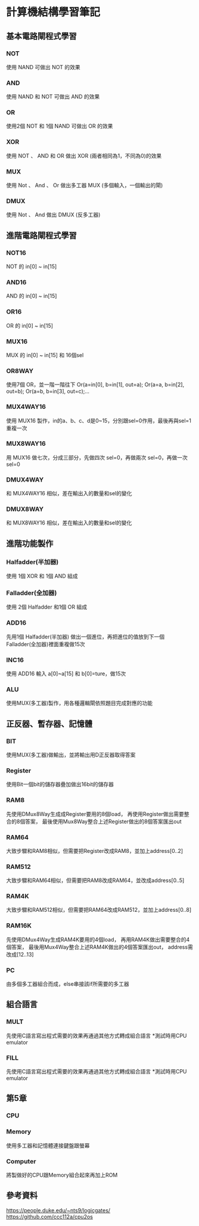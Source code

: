 # 計算機結構學習筆記
## **基本電路閘程式學習**
### NOT
使用 NAND 可做出 NOT 的效果
### AND
使用 NAND 和 NOT 可做出 AND 的效果
### OR
使用2個 NOT 和 1個 NAND 可做出 OR 的效果
### XOR
使用 NOT 、 AND 和 OR 做出 XOR (兩者相同為1，不同為0)的效果
### MUX
使用 Not 、 And 、 Or 做出多工器 MUX (多個輸入，一個輸出的閘)
### DMUX
使用 Not 、 And 做出 DMUX (反多工器)
## **進階電路閘程式學習**
### NOT16
NOT 的 in[0] ~ in[15]
### AND16
AND 的 in[0] ~ in[15]
### OR16
OR 的 in[0] ~ in[15]
### MUX16
MUX 的 in[0] ~ in[15] 和 16個sel
### OR8WAY
使用7個 OR，並一階一階往下
Or(a=in[0], b=in[1], out=a);
    Or(a=a, b=in[2], out=b);
    Or(a=b, b=in[3], out=c);...
### MUX4WAY16
使用 MUX16 製作，in的a、b、c、d是0~15，分別跟sel=0作用，最後再與sel=1重複一次
### MUX8WAY16
用 MUX16 做七次，分成三部分，先做四次 sel=0，再做兩次 sel=0，再做一次 sel=0
### DMUX4WAY
和 MUX4WAY16 相似，差在輸出入的數量和sel的變化
### DMUX8WAY
和 MUX8WAY16 相似，差在輸出入的數量和sel的變化
## **進階功能製作**
### Halfadder(半加器)
使用 1個 XOR 和 1個 AND 組成
### Falladder(全加器)
使用 2個 Halfadder 和1個 OR 組成
### ADD16
先用1個 Halfadder(半加器) 做出一個進位，再把進位的值放到下一個 Falladder(全加器)裡面重複做15次
### INC16
使用 ADD16 輸入 a[0]~a[15] 和 b[0]=ture，做15次
### ALU
使用MUX(多工器)製作，用各種邏輯閘依照題目完成對應的功能
## **正反器、暫存器、記憶體**
### BIT
使用MUX(多工器)做輸出，並將輸出用D正反器取得答案
### Register
使用Bit一個bit的儲存器疊加做出16bit的儲存器
### RAM8
先使用DMux8Way生成成Register要用的8個load，
再使用Register做出需要整合的8個答案，
最後使用Mux8Way整合上述Register做出的8個答案匯出out
### RAM64
大致步驟和RAM8相似，但需要把Register改成RAM8，並加上address[0..2]
### RAM512
大致步驟和RAM64相似，但需要把RAM8改成RAM64，並改成address[0..5]
### RAM4K
大致步驟和RAM512相似，但需要把RAM64改成RAM512，並加上address[0..8]
### RAM16K
先使用DMux4Way生成RAM4K要用的4個load，
再用RAM4K做出需要整合的4個答案，
最後用Mux4Way整合上述RAM4K做出的4個答案匯出out，
address需改成[12..13]
### PC
由多個多工器組合而成，else串接該if所需要的多工器
## **組合語言**
### MULT
先使用C語言寫出程式需要的效果再通過其他方式轉成組合語言
*測試時用CPU emulator
### FILL
先使用C語言寫出程式需要的效果再通過其他方式轉成組合語言
*測試時用CPU emulator
## **第5章**
### CPU

### Memory
使用多工器和記憶體連接鍵盤跟螢幕
### Computer
將製做好的CPU跟Memory組合起來再加上ROM
## **參考資料**
https://people.duke.edu/~nts9/logicgates/
https://github.com/ccc112a/cpu2os